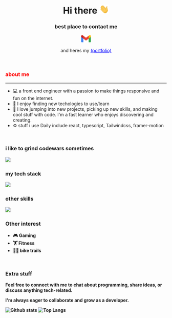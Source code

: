 <header>
        <h1>Hi there <img src="hi.gif" alt="Hi there" style="width: 30px;"></h1>
        <h3>best place to contact me</h3>
         <a href="mailto:rangocode23@gmail.com"><img style="width:30px;" src="gmail.gif"></a>
        <p>and heres my <a style="color: blue;" href="https://rangosportfolio.vercel.app" target="_blank">(portfolio)</a></p>
</header>
<section>
    <h3 style="color:red;">about me</h3>
    <hr>
    <ul>
        <li>💻 a front end engineer with a passion to make things responsive and fun on the internet.</li>
        <li>🔧 I enjoy finding new techologies to use/learn</li>
        <li>🌟 I love jumping into new projects, picking up new skills, and making cool stuff with code. I'm a fast learner who enjoys discovering and creating.</li>
        <li>⚙️ stuff i use Daily include react, typescript, Tailwindcss, framer-motion</li>
    </ul> <br>
        <section>
                <h3>i like to grind codewars sometimes</h3>
                <img src="https://www.codewars.com/users/imsodouble/badges/large"> <br>
                <h3>my tech stack</h3>
                <img src="https://skillicons.dev/icons?i=svelte,react,tailwindcss,typescript,javascript,jest,css,html,">
                <h3>other skills</h3>
                <img src="https://skillicons.dev/icons?i=figma"
        </section>
    <h3><strong>Other interest<strong></h3>
    <ul>
        <li>🎮 Gaming</li>
        <li>🏋️ Fitness</li>
        <li>🚵‍♀️ bike trails</li>
    </ul> <br>
    <h3><strong>Extra stuff</strong></h3>
    <p>Feel free to connect with me to chat about programming, share ideas, or discuss anything tech-related. </p>
    <p>I'm always eager to collaborate and grow as a developer.</p>
</section>
<section>
        <img src="https://github-readme-stats.vercel.app/api?username=WhosDouble&theme=onedark&show_icons=true&hide_rank=true&custom_title=Stats&count_private=true&hide_border=true&hide=issues&line_height=24&bg_color=0d1117" alt="Github stats" />
        <img src="https://github-readme-stats.vercel.app/api/top-langs/?username=WhosDouble&layout=compact&theme=onedark&count_private=true&hide_border=true&bg_color=0d1117" alt="Top Langs">
</section>

